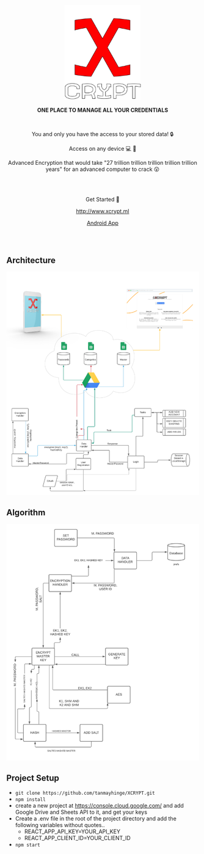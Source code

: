 <p align="center">

<img src="./public/assets/logo.png" width="200px">

</p>


<p align="center"><strong>ONE PLACE TO MANAGE ALL YOUR CREDENTIALS</strong></p>

<br>

<p align="center">You and only you have the access to your stored data! 🔒</p>
<p align="center">Access on any device 💻 📱</p>
<p align="center">Advanced Encryption that would take "27 trillion trillion trillion trillion trillion years" for an advanced computer to crack 😲</p>


<br/><br/>

<p align="center">Get Started 🏃</p>
<p align="center"><a href="http://www.xcrypt.ml">http://www.xcrypt.ml</a></p>
<p align="center"><a href="https://play.google.com/store/apps/details?id=com.tanmayhinge.xcrypt">Android App</a></p>


<br/><br/>

## Architecture
<img src="./public/assets/flow.png">

## Algorithm
<img src="./public/assets/algo.png">


## Project Setup

- ```git clone https://github.com/tanmayhinge/XCRYPT.git```
- ```npm install```
- create a new project at https://console.cloud.google.com/ and add Google Drive and Sheets API to it, and get your keys
- Create a .env file in the root of the project directory and add the following variables without quotes..
    - REACT_APP_API_KEY=YOUR_API_KEY
    - REACT_APP_CLIENT_ID=YOUR_CLIENT_ID
- ```npm start``` 